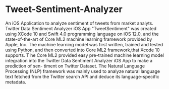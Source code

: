 # Tweet-Sentiment-Analyzer
An iOS Application to analyze sentiment of tweets from market analyts.
Twitter Data Sentiment Analyzer iOS App "TweetSentiment" was created using XCode
10 and Swift 4.0 programming language on iOS 12.0, and the state-of-the-art of Core ML2
machine learning framework provided by Apple, Inc. The machine learning model was first
written, trained and tested using Python, and then converted into Core ML2 framework,that Xcode 10 supports. T
he Core ML2 provided easy pre-trained machine learning model
integration into the Twitter Data Sentiment Analyzer iOS App to make a prediction of sen-
timent on Twitter Dataset. The Natural Language Processing (NLP) framework was mainly
used to analyze natural language text fetched from the Twitter search API and deduce its
language-specific metadata.
